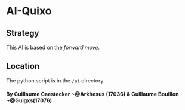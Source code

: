 # AI-Quixo

## Strategy

This AI is based on the *forward move*.

## Location   

The python script is in the `/ai` directory


#### By Guillaume Caestecker ~@Arkhesus (17036) & Guillaume Bouillon ~@Guigxs(17076)
